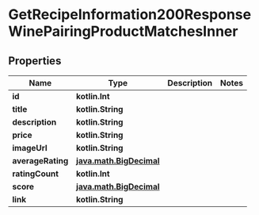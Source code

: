 
# GetRecipeInformation200ResponseWinePairingProductMatchesInner

## Properties
| Name | Type | Description | Notes |
| ------------ | ------------- | ------------- | ------------- |
| **id** | **kotlin.Int** |  |  |
| **title** | **kotlin.String** |  |  |
| **description** | **kotlin.String** |  |  |
| **price** | **kotlin.String** |  |  |
| **imageUrl** | **kotlin.String** |  |  |
| **averageRating** | [**java.math.BigDecimal**](java.math.BigDecimal.md) |  |  |
| **ratingCount** | **kotlin.Int** |  |  |
| **score** | [**java.math.BigDecimal**](java.math.BigDecimal.md) |  |  |
| **link** | **kotlin.String** |  |  |



